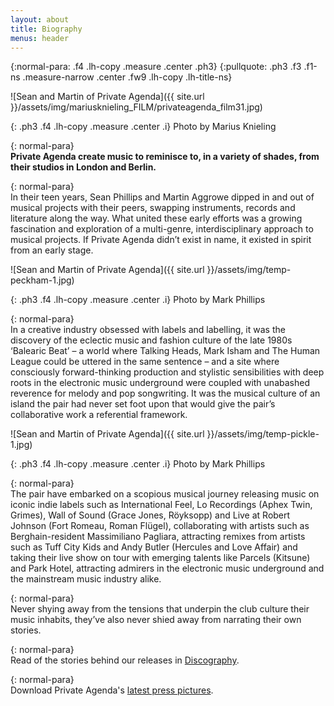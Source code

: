```yaml
---
layout: about
title: Biography
menus: header
---
```

{:normal-para: .f4 .lh-copy .measure .center .ph3}
{:pullquote: .ph3 .f3 .f1-ns .measure-narrow .center .fw9 .lh-copy .lh-title-ns}

![Sean and Martin of Private Agenda]({{ site.url }}/assets/img/mariusknieling_FILM/privateagenda_film31.jpg)

{: .ph3 .f4 .lh-copy .measure .center .i}
Photo by Marius Knieling

{: normal-para}  
**Private Agenda create music to reminisce to, in a variety of shades, from their studios in London and Berlin.**

{: normal-para}  
In their teen years, Sean Phillips and Martin Aggrowe dipped in and out of musical projects with their peers, swapping instruments, records and literature along the way. What united these early efforts was a growing fascination and exploration of a multi-genre, interdisciplinary approach to musical projects. If Private Agenda didn’t exist in name, it existed in spirit from an early stage.

![Sean and Martin of Private Agenda]({{ site.url }}/assets/img/temp-peckham-1.jpg)

{: .ph3 .f4 .lh-copy .measure .center .i}
Photo by Mark Phillips

{: normal-para}  
In a creative industry obsessed with labels and labelling, it was the discovery of the eclectic music and fashion culture of the late 1980s ‘Balearic Beat’ – a world where Talking Heads, Mark Isham and The Human League could be uttered in the same sentence – and a site where consciously forward-thinking production and stylistic sensibilities with deep roots in the electronic music underground were coupled with unabashed reverence for melody and pop songwriting. It was the musical culture of an island the pair had never set foot upon that would give the pair’s collaborative work a referential framework.

![Sean and Martin of Private Agenda]({{ site.url }}/assets/img/temp-pickle-1.jpg)

{: .ph3 .f4 .lh-copy .measure .center .i}
Photo by Mark Phillips

{: normal-para}  
The pair have embarked on a scopious musical journey releasing music on iconic indie labels such as International Feel, Lo Recordings (Aphex Twin, Grimes), Wall of Sound (Grace Jones, Röyksopp) and Live at Robert Johnson (Fort Romeau, Roman Flügel), collaborating with artists such as Berghain-resident Massimiliano Pagliara, attracting remixes from artists such as Tuff City Kids and Andy Butler (Hercules and Love Affair) and taking their live show on tour with emerging talents like Parcels (Kitsune) and Park Hotel, attracting admirers in the electronic music underground and the mainstream music industry alike.

{: normal-para}  
Never shying away from the tensions that underpin the club culture their music inhabits, they’ve also never shied away from narrating their own stories.

{: normal-para}  
Read of the stories behind our releases in [Discography](https://private-agenda.com/discography/ "Discography").

{: normal-para}  
Download Private Agenda's [latest press pictures](https://www.dropbox.com/sh/gs1x7vc0tplkfta/AACfXklT4cvZ9s6Lcpsm4T23a?dl=0 "Press Images Download").